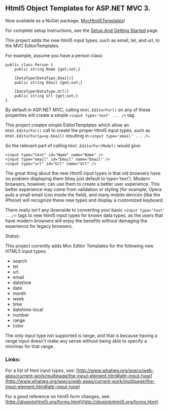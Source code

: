 ## Html5 Object Templates for ASP.NET MVC 3.

Now available as a NuGet package, [MvcHtml5Templates](http://nuget.org/List/Packages/MvcHtml5Templates)!

For complete setup instructions, see the [Setup And Getting Started](https://github.com/srkirkland/Html5MvcTemplates/wiki/Setup-And-Getting-Started) page.

This project adds the new html5 input types, such as email, tel, and url, to the MVC EditorTemplates.

For example, assume you have a person class:

	public class Person {
	    public string Name {get;set;}

	    [DataType(DataType.Email)]
	    public string Email {get;set;}

	    [DataType(DataType.Url)]
	    public string Url {get;set;}
	}

By default in ASP.NET MVC, calling `Html.EditorFor()` on any of these properties will create a simple `<input type='text' ... />` tag.

This project creates simple EditorTemplates which allow an `Html.EditorFor()` call to create the proper Html5 input types, such as `Html.EditorFor(p=>p.Email)` resulting in `<input type='email' ... />`.

So the relevant part of calling `Html.EditorFor(Model)` would give:

	<input type="text" id="Name" name="Name" />
	<input type="email" id="Email" name="Email" />
	<input type="url" id="Url" name="Url" />

The great thing about the new Html5 input types is that old browsers have no problem displaying them (they just default to type='text').  Modern browsers, however, can use them to create a better user experience.  This better experience may come from validation or styling (for example, Opera puts a small email icon inside the field), and many mobile devices (like the iPhone) will recognize these new types and display a customized keyboard.

There really isn't any downside to converting your basic `<input type='text' .../>` tags to new html5 input types for known data types, as the users that have modern browsers will enjoy the benefits without damaging the experience for legacy browsers.

Status:

This project currently adds Mvc Editor Templates for the following new HTML5 input types:

* search
* tel
* url
* email
* datetime
* date
* month
* week
* time
* datetime-local
* number
* range
* color

The only input type not supported is range, and that is because having a range input doesn't make any sense without being able to specify a min/max for that range.

### Links:
For a list of html input types, see: [http://www.whatwg.org/specs/web-apps/current-work/multipage/the-input-element.html#attr-input-type](http://www.whatwg.org/specs/web-apps/current-work/multipage/the-input-element.html#attr-input-type)

For a good reference on html5 form changes, see: [http://diveintohtml5.org/forms.html](http://diveintohtml5.org/forms.html)